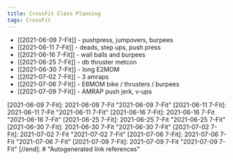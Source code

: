 ```yaml
---
title: CrossFit Class Planning
tags: CrossFit
---
```


- [[2021-06-09 7-Fit]] - pushpress, jumpovers, burpees
- [[2021-06-11 7-Fit]] - deads, step ups, push press
- [[2021-06-16 7-Fit]] - wall balls and burpees
- [[2021-06-25 7-Fit]] - db thruster metcon
- [[2021-06-30 7-Fit]] - long E2MOM
- [[2021-07-02 7-Fit]] - 3 amraps
- [[2021-07-06 7-Fit]] - E6MOM bike / thrusters / burpees
- [[2021-07-09 7-Fit]] - AMRAP push jerk, v-ups




[//begin]: # "Autogenerated link references for markdown compatibility"
[2021-06-09 7-Fit]: 2021-06-09 7-Fit "2021-06-09 7-Fit"
[2021-06-11 7-Fit]: 2021-06-11 7-Fit "2021-06-11 7-Fit"
[2021-06-16 7-Fit]: 2021-06-16 7-Fit "2021-06-16 7-Fit"
[2021-06-25 7-Fit]: 2021-06-25 7-Fit "2021-06-25 7-Fit"
[2021-06-30 7-Fit]: 2021-06-30 7-Fit "2021-06-30 7-Fit"
[2021-07-02 7-Fit]: 2021-07-02 7-Fit "2021-07-02 7-Fit"
[2021-07-06 7-Fit]: 2021-07-06 7-Fit "2021-07-06 7-Fit"
[2021-07-09 7-Fit]: 2021-07-09 7-Fit "2021-07-09 7-Fit"
[//end]: # "Autogenerated link references"